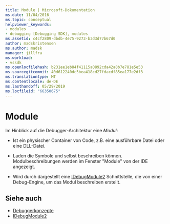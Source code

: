 ```yaml
---
title: Module | Microsoft-Dokumentation
ms.date: 11/04/2016
ms.topic: conceptual
helpviewer_keywords:
- modules
- debugging [Debugging SDK], modules
ms.assetid: c4cf2809-dbdb-4e75-9273-b3d3d77b67d0
author: madskristensen
ms.author: madsk
manager: jillfra
ms.workload:
- vssdk
ms.openlocfilehash: b231ee1eb84f41115a0892cda42a8b7e781e5e53
ms.sourcegitcommit: 40d612240dc5bea418cd27fdacdf85ea177e2df3
ms.translationtype: MT
ms.contentlocale: de-DE
ms.lasthandoff: 05/29/2019
ms.locfileid: "66350675"
---
```

# <a name="modules"></a>Module
Im Hinblick auf die Debugger-Architektur eine *Modul*:

- Ist ein physischer Container von Code, z.B. eine ausführbare Datei oder eine DLL-Datei.

- Laden die Symbole und selbst beschreiben können. Modulbeschreibungen werden im Fenster "Module" von der IDE angezeigt.

- Wird durch dargestellt eine [IDebugModule2](../../extensibility/debugger/reference/idebugmodule2.md) Schnittstelle, die von einer Debug-Engine, um das Modul beschreiben erstellt.

## <a name="see-also"></a>Siehe auch
- [Debuggerkonzepte](../../extensibility/debugger/debugger-concepts.md)
- [IDebugModule2](../../extensibility/debugger/reference/idebugmodule2.md)